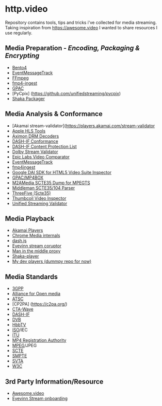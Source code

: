 # http.video
Repository contains tools, tips and tricks i've collected for media streaming. Taking inspiration from https://awesome.video I wanted to share resources I use regularly.

## Media Preparation - *Encoding, Packaging & Encrypting* 
- [Bento4](https://github.com/axiomatic-systems/Bento4)
- [EventMessageTrack](https://github.com/unifiedstreaming/event-message-track)
- [FFmpeg](https://github.com/FFmpeg/FFmpeg)
- [fmp4-ingest](https://github.com/unifiedstreaming/fmp4-ingest)
- [GPAC](https://wiki.gpac.io/)
- [PyCpix] (https://github.com/unifiedstreaming/pycpix)
- [Shaka Packager](https://github.com/shaka-project/shaka-packager)


## Media Analysis & Conformance
- [Akamai stream-validator](https://players.akamai.com/stream-validator
- [Apple HLS Tools](https://developer.apple.com/documentation/http-live-streaming/using-apple-s-http-live-streaming-hls-tools)
- [Aximon DRM Decoders](https://tools.axinom.com/)
- [DASH-IF Conformance](https://conformance.dashif.org/)
- [DASH-IF Content Protection List](https://dashif.org/identifiers/content_protection/)
- [Dolby Stream Validator](https://ott.dolby.com/OnDelKits_dev/StreamValidator/Start_Here.html)
- [Epic Labs Video Comparator](https://github.com/epiclabs-io/epic-video-comparator)
- [EventMessageTrack](https://github.com/unifiedstreaming/event-message-track)
- [fmp4ingest](https://github.com/unifiedstreaming/fmp4-ingest)
- [Google DAI SDK for HTML5 Video Suite Inspector](https://googleads.github.io/googleads-ima-html5-dai/vsi/)
- [GPAC/MP4BOX](https://github.com/gpac/gpac/wiki/MP4Box)
- [M2AMedia SCTE35 Dump for MPEGTS](https://github.com/m2amedia/scte35dump)
- [Middleman SCTE35/104 Parser](https://tools.middleman.tv/scte35-parser)
- [ThreeFive (Scte35)](https://github.com/futzu/SCTE-35_threefive)
- [Thumbcoil Video Inspector](https://thumb.co.il/)
- [Unified Streaming Validator](https://validator.unified-streaming.com/)

## Media Playback
- [Akamai Players](https://players.akamai.com/players)
- [Chrome Media internals](chrome://media-internals)
- [dash.js](https://github.com/Dash-Industry-Forum/dash.js)
- [Eyevinn stream coruptor](https://github.com/Eyevinn/streaming-onboarding/blob/master/Stream-Corruptor.md)
- [Man in the middle proxy](https://github.com/mitmproxy/mitmproxy)
- [Shaka-player](https://github.com/shaka-project/shaka-player)
- [My dev players (dummpy repo for now)](https://jamiefletcher.dev/players)

## Media Standards
- [3GPP](https://www.3gpp.org/)
- [Alliance for Open media](https://aomedia.org/)
- [ATSC](https://www.atsc.org/)
- [CP2PA] (https://c2pa.org/)
- [CTA-Wave](https://github.com/cta-wave)
- [DASH-IF](https://dashif.org/)
- [DVB](https://dvb.org/)
- [HbbTV](https://www.hbbtv.org/)    
- [ISO](https://www.iso.org/home.html)/IEC
- [ITU](https://www.itu.int/en/Pages/default.aspx)
- [MP4 Registration Authority](https://mp4ra.org/)
- [MPEG](https://www.mpeg.org/about-mpeg/)/JPEG
- [SCTE](https://www.scte.org/)
- [SMPTE](https://www.smpte.org/)
- [SVTA](https://www.svta.org/)
- [W3C](https://www.w3.org/)


## 3rd Party Information/Resource
- [Awesome.video](https://github.com/krzemienski/awesome-video)
- [Eyevinn Stream onboarding](https://github.com/Eyevinn/streaming-onboarding/blob/master/README.md)
